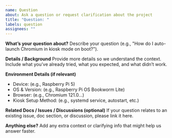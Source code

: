 ```yaml
---
name: Question
about: Ask a question or request clarification about the project
title: "Question: "
labels: question
assignees: ""
---
```


**What’s your question about?**
Describe your question (e.g., "How do I auto-launch Chromium in kiosk mode on boot?").

**Details / Background**
Provide more details so we understand the context.
Include what you’ve already tried, what you expected, and what didn’t work.

**Environment Details (if relevant)**
- Device: (e.g., Raspberry Pi 5)
- OS & Version: (e.g., Raspberry Pi OS Bookworm Lite)
- Browser: (e.g., Chromium 121.0...)
- Kiosk Setup Method: (e.g., systemd service, autostart, etc.)

**Related Docs / Issues / Discussions (optional)**
If your question relates to an existing issue, doc section, or discussion, please link it here.

**Anything else?**
Add any extra context or clarifying info that might help us answer faster.
